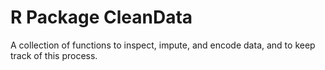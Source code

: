 # R Package CleanData

A collection of functions to inspect, impute, and encode data, and to keep track of this process.